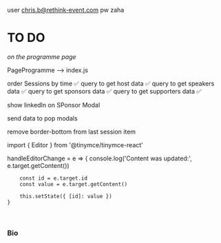 user chris.b@rethink-event.com  pw zaha

# TO DO

*on the programme page*

PageProgramme --> index.js

order Sessions by time ✅
query to get host data ✅
query to get speakers data ✅
query to get sponsors data ✅
query to get supporters data ✅

show linkedIn on SPonsor Modal

send data to pop modals 

remove border-bottom from last session item





import { Editor } from '@tinymce/tinymce-react'


handleEditorChange = e => {
        console.log('Content was updated:', e.target.getContent())

        const id = e.target.id
        const value = e.target.getContent()

        this.setState({ [id]: value })
    }


  <br />
                                        <h3 style={{ textAlign: 'left' }}>Bio</h3>
                                        <br />
<Editor
    id="learnings"
    apiKey={process.env.TINY_MCE_API_KEY}
    initialValue={this.state.learnings}
    init={{
        height: 200,
        menubar: false,
        plugins: [
            'advlist autolink lists link image charmap print preview anchor',
            'searchreplace visualblocks code fullscreen',
            'insertdatetime media table paste code help wordcount',
        ],
        toolbar:
            'undo redo | formatselect | bold italic backcolor | alignleft aligncenter alignright alignjustify | bullist numlist outdent indent |removeformat | help',
    }}
    onChange={this.handleEditorChange}
/>